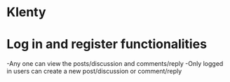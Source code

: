# Klenty
<h1>Log in and register functionalities</h1>
-Any one can view the posts/discussion and comments/reply
-Only logged in users can create a new post/discussion or comment/reply

